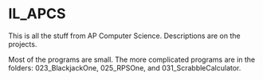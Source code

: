 # IL_APCS
This is all the stuff from AP Computer Science.
Descriptions are on the projects.

Most of the programs are small. The more complicated programs are in the folders: 023_BlackjackOne, 025_RPSOne, and 031_ScrabbleCalculator.
